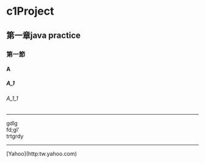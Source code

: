# c1Project
## 第一章java practice
### 第一節
#### A
##### A_1
###### A_1_1

<hr>
gdlg<br>fd;gl'<br>trtgrdy

<hr>
[Yahoo](http:tw.yahoo.com)



